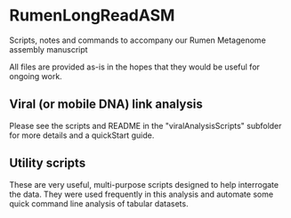 # RumenLongReadASM
Scripts, notes and commands to accompany our Rumen Metagenome assembly manuscript

All files are provided as-is in the hopes that they would be useful for ongoing work.

## Viral (or mobile DNA) link analysis

Please see the scripts and README in the "viralAnalysisScripts" subfolder for more details and a quickStart guide.

## Utility scripts

These are very useful, multi-purpose scripts designed to help interrogate the data. They were used frequently in this analysis and automate some quick command line analysis of tabular datasets.

